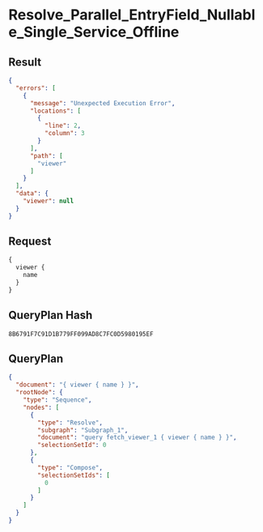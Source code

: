 # Resolve_Parallel_EntryField_Nullable_Single_Service_Offline

## Result

```json
{
  "errors": [
    {
      "message": "Unexpected Execution Error",
      "locations": [
        {
          "line": 2,
          "column": 3
        }
      ],
      "path": [
        "viewer"
      ]
    }
  ],
  "data": {
    "viewer": null
  }
}
```

## Request

```graphql
{
  viewer {
    name
  }
}
```

## QueryPlan Hash

```text
8B6791F7C91D1B779FF099AD8C7FC0D5980195EF
```

## QueryPlan

```json
{
  "document": "{ viewer { name } }",
  "rootNode": {
    "type": "Sequence",
    "nodes": [
      {
        "type": "Resolve",
        "subgraph": "Subgraph_1",
        "document": "query fetch_viewer_1 { viewer { name } }",
        "selectionSetId": 0
      },
      {
        "type": "Compose",
        "selectionSetIds": [
          0
        ]
      }
    ]
  }
}
```

